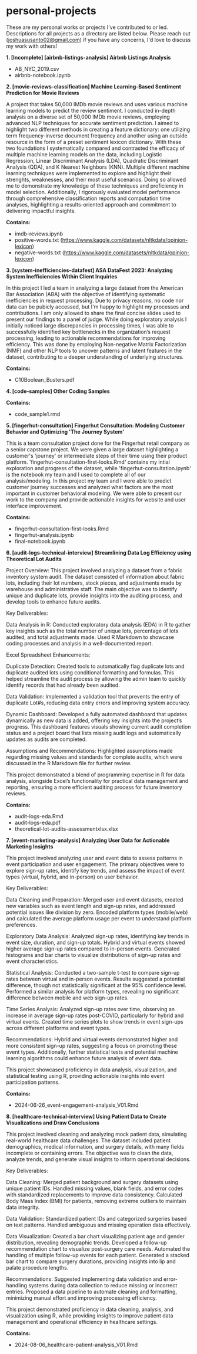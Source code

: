 # personal-projects

These are my personal works or projects I've contributed to or led. Descriptions for all projects as a directory are listed below. Please reach out (joshuasusanto02@gmail.com) if you have any concerns, I'd love to discuss my work with others!

**1. [Incomplete] [airbnb-listings-analysis] Airbnb Listings Analysis**
  - AB_NYC_2019.csv
  - airbnb-notebook.ipynb
    

**2. [movie-reviews-classification] Machine Learning-Based Sentiment Prediction for Movie Reviews**
   
A project that takes 50,000 IMDb movie reviews and uses various machine learning models to predict the review sentiment. I conducted in-depth analysis on a diverse set of 50,000 IMDb movie reviews, employing advanced NLP techniques for accurate sentiment prediction. I aimed to highlight two different methods in creating a feature dictionary: one utilizing term frequency-inverse document frequency and another using an outside resource in the form of a preset sentiment lexicon dictionary. With these two foundations I systematically compared and contrasted the efficacy of multiple machine learning models on the data, including Logistic Regression, Linear Discriminant Analysis (LDA), Quadratic Discriminant Analysis (QDA), and K Nearest Neighbors (KNN). Multiple different machine learning techniques were implemented to explore and highlight their strenghts, weaknesses, and their most useful scenarios. Doing so allowed me to demonstrate my knowledge of these techniques and proficiency in model selection. Additionally, I rigorously evaluated model performance through comprehensive classification reports and computation time analyses, highlighting a results-oriented approach and commitment to delivering impactful insights.

**Contains:**

  - imdb-reviews.ipynb
  - positive-words.txt (https://www.kaggle.com/datasets/nltkdata/opinion-lexicon)
  - negative-words.txt (https://www.kaggle.com/datasets/nltkdata/opinion-lexicon)


**3. [system-inefficiencies-datafest] ASA DataFest 2023: Analyzing System Inefficiencies Within Client Inquiries**

In this project I led a team in analyzing a large dataset from the American Bar Association (ABA) with the objective of identifying systematic inefficiencies in request processing. Due to privacy reasons, no code nor data can be pubicly accessed, but I'm happy to highlight my processes and contributions. I am only allowed to share the final concise slides used to present our findings to a panel of judge. While doing exploratory analysis I initially noticed large discrepancies in processing times, I was able to successfully identified key bottlenecks in the organization’s request processing, leading to actionable recommendations for improving efficiency. This was done by employing Non-negative Matrix Factorization (NMF) and other NLP tools to uncover patterns and latent features in the dataset, contributing to a deeper understanding of underlying structures. 

**Contains:**

- C10Boolean_Busters.pdf


**4. [code-samples] Other Coding Samples**

**Contains:**

- code_sample1.rmd


**5. [fingerhut-consultation] Fingerhut Consultation: Modeling Customer Behavior and Optimizing 'The Journey System'**

This is a team consultation project done for the Fingerhut retail company as a senior capstone project. We were given a large dataset highlighting a customer's 'journey' or intermediate steps of their time using their product platform. 'fingerhut-consultation-first-looks.Rmd' contains my intial exploration and progress of the dataset, while 'fingerhut-consultation.ipynb' is the notebook my team and I used to complete all of our analysis/modeling. In this project my team and I were able to predict customer journey successes and analyzed what factors are the most important in customer behavioral modeling. We were able to present our work to the company and provide actionable insights for website and user interface improvement. 

**Contains:**

- fingerhut-consultation-first-looks.Rmd
- fingerhut-analysis.ipynb
- final-notebook.ipynb


**6. [audit-logs-technical-interview] Streamlining Data Log Efficiency using Theoretical Lot Audits**

Project Overview:
This project involved analyzing a dataset from a fabric inventory system audit. The dataset consisted of information about fabric lots, including their lot numbers, stock pieces, and adjustments made by warehouse and administrative staff. The main objective was to identify unique and duplicate lots, provide insights into the auditing process, and develop tools to enhance future audits.

Key Deliverables:

Data Analysis in R: Conducted exploratory data analysis (EDA) in R to gather key insights such as the total number of unique lots, percentage of lots audited, and total adjustments made. Used R Markdown to showcase coding processes and analysis in a well-documented report.

Excel Spreadsheet Enhancements:

Duplicate Detection: Created tools to automatically flag duplicate lots and duplicate audited lots using conditional formatting and formulas. This helped streamline the audit process by allowing the admin team to quickly identify records that had already been audited.

Data Validation: Implemented a validation tool that prevents the entry of duplicate Lot#s, reducing data entry errors and improving system accuracy.

Dynamic Dashboard: Developed a fully automated dashboard that updates dynamically as new data is added, offering key insights into the project’s progress. This dashboard features visuals showing current audit completion status and a project board that lists missing audit logs and automatically updates as audits are completed.

Assumptions and Recommendations: Highlighted assumptions made regarding missing values and standards for complete audits, which were discussed in the R Markdown file for further review.


This project demonstrated a blend of programming expertise in R for data analysis, alongside Excel’s functionality for practical data management and reporting, ensuring a more efficient auditing process for future inventory reviews.


**Contains:**
- audit-logs-eda.Rmd
- audit-logs-eda.pdf
- theoretical-lot-audits-assessmentxlsx.xlsx


**7. [event-marketing-analysis] Analyzing User Data for Actionable Marketing Insights**

This project involved analyzing user and event data to assess patterns in event participation and user engagement. The primary objectives were to explore sign-up rates, identify key trends, and assess the impact of event types (virtual, hybrid, and in-person) on user behavior. 

Key Deliverables:

Data Cleaning and Preparation: Merged user and event datasets, created new variables such as event length and sign-up rates, and addressed potential issues like division by zero. Encoded platform types (mobile/web) and calculated the average platform usage per event to understand platform preferences.

Exploratory Data Analysis: Analyzed sign-up rates, identifying key trends in event size, duration, and sign-up totals. Hybrid and virtual events showed higher average sign-up rates compared to in-person events. Generated histograms and bar charts to visualize distributions of sign-up rates and event characteristics.

Statistical Analysis: Conducted a two-sample t-test to compare sign-up rates between virtual and in-person events. Results suggested a potential difference, though not statistically significant at the 95% confidence level. Performed a similar analysis for platform types, revealing no significant difference between mobile and web sign-up rates.

Time Series Analysis: Analyzed sign-up rates over time, observing an increase in average sign-up rates post-COVID, particularly for hybrid and virtual events.
Created time series plots to show trends in event sign-ups across different platforms and event types.

Recommendations:
Hybrid and virtual events demonstrated higher and more consistent sign-up rates, suggesting a focus on promoting these event types. Additionally, further statistical tests and potential machine learning algorithms could enhance future analysis of event data.

This project showcased proficiency in data analysis, visualization, and statistical testing using R, providing actionable insights into event participation patterns.

**Contains:**
- 2024-06-26_event-engagement-analysis_V01.Rmd


**8. [healthcare-technical-interview] Using Patient Data to Create Visualizations and Draw Conclusions**

This project involved cleaning and analyzing mock patient data, simulating real-world healthcare data challenges. The dataset included patient demographics, medical information, and surgery details, with many fields incomplete or containing errors. The objective was to clean the data, analyze trends, and generate visual insights to inform operational decisions.

Key Deliverables:

Data Cleaning: Merged patient background and surgery datasets using unique patient IDs. Handled missing values, blank fields, and error codes with standardized replacements to improve data consistency. Calculated Body Mass Index (BMI) for patients, removing extreme outliers to maintain data integrity.

Data Validation: Standardized patient IDs and categorized surgeries based on text patterns. Handled ambiguous and missing operation data effectively.

Data Visualization: Created a bar chart visualizing patient age and gender distribution, revealing demographic trends. Developed a follow-up recommendation chart to visualize post-surgery care needs. Automated the handling of multiple follow-up events for each patient. Generated a stacked bar chart to compare surgery durations, providing insights into lip and palate procedure lengths.

Recommendations: Suggested implementing data validation and error-handling systems during data collection to reduce missing or incorrect entries.
Proposed a data pipeline to automate cleaning and formatting, minimizing manual effort and improving processing efficiency.

This project demonstrated proficiency in data cleaning, analysis, and visualization using R, while providing insights to improve patient data management and operational efficiency in healthcare settings.

**Contains:**
- 2024-08-06_healthcare-patient-analysis_V01.Rmd



